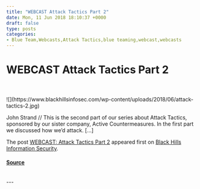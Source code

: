 ```yaml
---
title: "WEBCAST Attack Tactics Part 2"
date: Mon, 11 Jun 2018 18:10:37 +0000
draft: false
type: posts
categories: 
- Blue Team,Webcasts,Attack Tactics,blue teaming,webcast,webcasts
---
```

# WEBCAST Attack Tactics Part 2

<br/>

<br/>
![](https://www.blackhillsinfosec.com/wp-content/uploads/2018/06/attack-tactics-2.jpg)

John Strand // This is the second part of our series about Attack Tactics, sponsored by our sister company, Active Countermeasures. In the first part we discussed how we’d attack. \[…\]

The post [WEBCAST: Attack Tactics Part 2](https://www.blackhillsinfosec.com/webcast-attack-tactics-part-2/) appeared first on [Black Hills Information Security](https://www.blackhillsinfosec.com).

#### [Source](https://www.blackhillsinfosec.com/webcast-attack-tactics-part-2/)

<br/>
---
